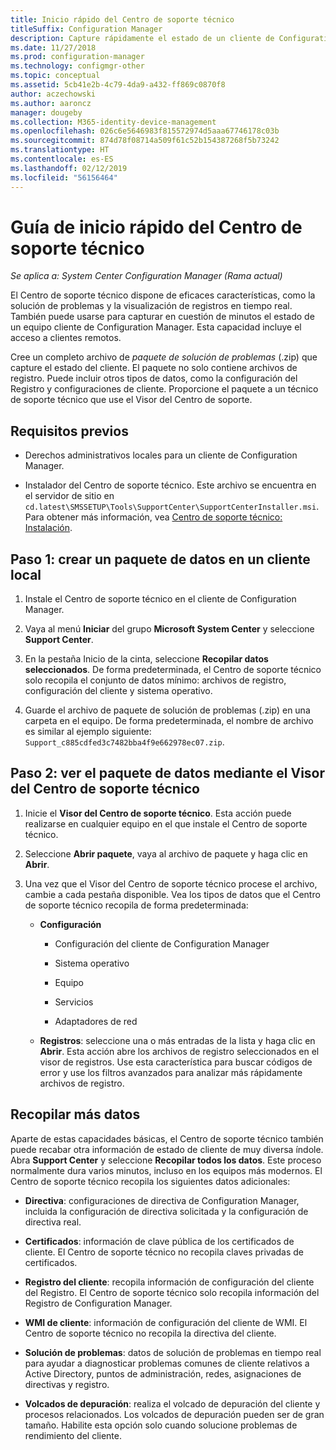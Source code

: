 ```yaml
---
title: Inicio rápido del Centro de soporte técnico
titleSuffix: Configuration Manager
description: Capture rápidamente el estado de un cliente de Configuration Manager para solucionar problemas.
ms.date: 11/27/2018
ms.prod: configuration-manager
ms.technology: configmgr-other
ms.topic: conceptual
ms.assetid: 5cb41e2b-4c79-4da9-a432-ff869c0870f8
author: aczechowski
ms.author: aaroncz
manager: dougeby
ms.collection: M365-identity-device-management
ms.openlocfilehash: 026c6e5646983f815572974d5aaa67746178c03b
ms.sourcegitcommit: 874d78f08714a509f61c52b154387268f5b73242
ms.translationtype: HT
ms.contentlocale: es-ES
ms.lasthandoff: 02/12/2019
ms.locfileid: "56156464"
---
```

# <a name="support-center-quickstart-guide"></a>Guía de inicio rápido del Centro de soporte técnico

*Se aplica a: System Center Configuration Manager (Rama actual)*

El Centro de soporte técnico dispone de eficaces características, como la solución de problemas y la visualización de registros en tiempo real. También puede usarse para capturar en cuestión de minutos el estado de un equipo cliente de Configuration Manager. Esta capacidad incluye el acceso a clientes remotos.

Cree un completo archivo de *paquete de solución de problemas* (.zip) que capture el estado del cliente. El paquete no solo contiene archivos de registro. Puede incluir otros tipos de datos, como la configuración del Registro y configuraciones de cliente. Proporcione el paquete a un técnico de soporte técnico que use el Visor del Centro de soporte.



## <a name="prerequisites"></a>Requisitos previos

- Derechos administrativos locales para un cliente de Configuration Manager.  

- Instalador del Centro de soporte técnico. Este archivo se encuentra en el servidor de sitio en `cd.latest\SMSSETUP\Tools\SupportCenter\SupportCenterInstaller.msi`. Para obtener más información, vea [Centro de soporte técnico: Instalación](/sccm/core/support/support-center#install).  



## <a name="step-1-create-a-data-bundle-on-a-local-client"></a>Paso 1: crear un paquete de datos en un cliente local

1.  Instale el Centro de soporte técnico en el cliente de Configuration Manager.  

2.  Vaya al menú **Iniciar** del grupo **Microsoft System Center** y seleccione **Support Center**.  

3.  En la pestaña Inicio de la cinta, seleccione **Recopilar datos seleccionados**. De forma predeterminada, el Centro de soporte técnico solo recopila el conjunto de datos mínimo: archivos de registro, configuración del cliente y sistema operativo.  

4.  Guarde el archivo de paquete de solución de problemas (.zip) en una carpeta en el equipo. De forma predeterminada, el nombre de archivo es similar al ejemplo siguiente: `Support_c885cdfed3c7482bba4f9e662978ec07.zip`.  



## <a name="step-2-view-the-data-bundle-using-support-center-viewer"></a>Paso 2: ver el paquete de datos mediante el Visor del Centro de soporte técnico

1.  Inicie el **Visor del Centro de soporte técnico**. Esta acción puede realizarse en cualquier equipo en el que instale el Centro de soporte técnico.  

2.  Seleccione **Abrir paquete**, vaya al archivo de paquete y haga clic en **Abrir**.  

3.  Una vez que el Visor del Centro de soporte técnico procese el archivo, cambie a cada pestaña disponible. Vea los tipos de datos que el Centro de soporte técnico recopila de forma predeterminada:  

    - **Configuración**  

        - Configuración del cliente de Configuration Manager  

        - Sistema operativo  

        - Equipo  

        - Servicios  

        - Adaptadores de red  

    - **Registros**: seleccione una o más entradas de la lista y haga clic en **Abrir**. Esta acción abre los archivos de registro seleccionados en el visor de registros. Use esta característica para buscar códigos de error y use los filtros avanzados para analizar más rápidamente archivos de registro.  



## <a name="collect-more-data"></a>Recopilar más datos

Aparte de estas capacidades básicas, el Centro de soporte técnico también puede recabar otra información de estado de cliente de muy diversa índole. Abra **Support Center** y seleccione **Recopilar todos los datos**. Este proceso normalmente dura varios minutos, incluso en los equipos más modernos. El Centro de soporte técnico recopila los siguientes datos adicionales:

  - **Directiva**: configuraciones de directiva de Configuration Manager, incluida la configuración de directiva solicitada y la configuración de directiva real.  

  - **Certificados**: información de clave pública de los certificados de cliente. El Centro de soporte técnico no recopila claves privadas de certificados.  

  - **Registro del cliente**: recopila información de configuración del cliente del Registro. El Centro de soporte técnico solo recopila información del Registro de Configuration Manager.  

  - **WMI de cliente**: información de configuración del cliente de WMI. El Centro de soporte técnico no recopila la directiva del cliente.  

  - **Solución de problemas**: datos de solución de problemas en tiempo real para ayudar a diagnosticar problemas comunes de cliente relativos a Active Directory, puntos de administración, redes, asignaciones de directivas y registro.  

  - **Volcados de depuración**: realiza el volcado de depuración del cliente y procesos relacionados. Los volcados de depuración pueden ser de gran tamaño. Habilite esta opción solo cuando solucione problemas de rendimiento del cliente.  

